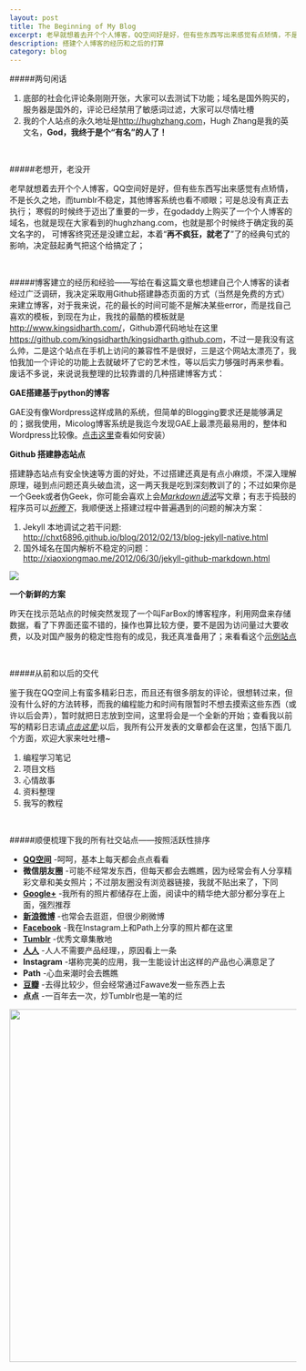 ```yaml
---
layout: post
title: The Beginning of My Blog
excerpt: 老早就想着去开个个人博客，QQ空间好是好，但有些东西写出来感觉有点矫情，不是长久之地，而tumblr不稳定，其他博客系统也看不顺眼；可是总没有真正去执行；寒假的时候终于迈出了重要的一步，在godaddy上购买了一个个人博客的域名，也就是现在大家看到的hughzhang.com，也就是那个时候终于确定我的英文名字的，可博客终究还是没建立起，本着“**再不疯狂，就老了**”了的经典句式的影响，决定鼓起勇气把这个给搞定了...
description: 搭建个人博客的经历和之后的打算
category: blog
---
```


    
#####两句闲话


1. 底部的社会化评论条刚刚开张，大家可以去测试下功能；域名是国外购买的，服务器是国外的，评论已经禁用了敏感词过滤，大家可以尽情吐槽</li>
2. 我的个人站点的永久地址是<http://hughzhang.com>，Hugh Zhang是我的英文名，**God，我终于是个“有名”的人了！**

<br>

#####老想开，老没开

老早就想着去开个个人博客，QQ空间好是好，但有些东西写出来感觉有点矫情，不是长久之地，而tumblr不稳定，其他博客系统也看不顺眼；可是总没有真正去执行；
寒假的时候终于迈出了重要的一步，在godaddy上购买了一个个人博客的域名，也就是现在大家看到的hughzhang.com，也就是那个时候终于确定我的英文名字的，
可博客终究还是没建立起，本着“**再不疯狂，就老了**”了的经典句式的影响，决定鼓起勇气把这个给搞定了；

<br>

#####博客建立的经历和经验——写给在看这篇文章也想建自己个人博客的读者
经过广泛调研，我决定采取用Github搭建静态页面的方式（当然是免费的方式）来建立博客，对于我来说，花的最长的时间可能不是解决某些error，而是找自己喜欢的模板，到现在为止，我找的最酷的模板就是<http://www.kingsidharth.com/>，Github源代码地址在这里<https://github.com/kingsidharth/kingsidharth.github.com>，不过一是我没有这么帅，二是这个站点在手机上访问的兼容性不是很好，三是这个网站太漂亮了，我怕我加一个评论的功能上去就破坏了它的艺术性，等以后实力够强时再来参看。
废话不多说，来说说我整理的比较靠谱的几种搭建博客方式：


**GAE搭建基于python的博客**

GAE没有像Wordpress这样成熟的系统，但简单的Blogging要求还是能够满足的；据我使用，Micolog博客系统是我迄今发现GAE上最漂亮最易用的，整体和Wordpress比较像。[点击这里]((http://blog.stevenwang.name/gae-micolog-blog-deploy-1001.html/))查看如何安装）

**Github 搭建静态站点**

搭建静态站点有安全快速等方面的好处，不过搭建还真是有点小麻烦，不深入理解原理，碰到点问题还真头破血流，这一两天我是吃到深刻教训了的；不过如果你是一个Geek或者伪Geek，你可能会喜欢上会[*Markdown语法*](http://wowubuntu.com/markdown/basic.html)写文章；有志于捣鼓的程序员可以[*折腾下*](http://www.soimort.org/posts/101/)，我顺便送上搭建过程中普遍遇到的问题的解决方案：

1. Jekyll 本地调试之若干问题: <http://chxt6896.github.io/blog/2012/02/13/blog-jekyll-native.html>
2. 国外域名在国内解析不稳定的问题：<http://xiaoxiongmao.me/2012/06/30/jekyll-github-markdown.html>



<img src="http://cdn.appstorm.net/iphone.appstorm.net/files/2010/11/1-MarkdownMail.jpg" >


**一个新鲜的方案**

昨天在找示范站点的时候突然发现了一个叫FarBox的博客程序，利用网盘来存储数据，看了下界面还蛮不错的，操作也算比较方便，要不是因为访问量过大要收费，以及对国产服务的稳定性抱有的成见，我还真准备用了；来看看这个[示例站点](http://sync.sh) 


<br>

#####从前和以后的交代

鉴于我在QQ空间上有蛮多精彩日志，而且还有很多朋友的评论，很想转过来，但没有什么好的方法转移，而我的编程能力和时间有限暂时不想去摸索这些东西（或许以后会弄），暂时就把日志放到空间，这里将会是一个全新的开始；查看我以前写的精彩日志请[*点击这里*](http://user.qzone.qq.com/1207849006);以后，我所有公开发表的文章都会在这里，包括下面几个方面，欢迎大家来吐吐槽~
1. 编程学习笔记
2. 项目文档
3. 心情故事
4. 资料整理
5. 我写的教程

<br>

#####顺便梳理下我的所有社交站点——按照活跃性排序


* [**QQ空间**]      -呵呵，基本上每天都会点点看看
* **微信朋友圈**    -可能不经常发东西，但每天都会去瞧瞧，因为经常会有人分享精彩文章和美女照片；不过朋友圈没有浏览器链接，我就不贴出来了，下同
* [**Google+**]     -我所有的照片都储存在上面，阅读中的精华绝大部分都分享在上面，强烈推荐
* [**新浪微博**]    -也常会去逛逛，但很少刷微博
* [**Facebook**]    -我在Instagram上和Path上分享的照片都在这里
* [**Tumblr**]      -优秀文章集散地
* [**人人**]        -人人不需要产品经理，，原因看上一条
* **Instagram**     -堪称完美的应用，我一生能设计出这样的产品也心满意足了
* **Path**          -心血来潮时会去瞧瞧
* [**豆瓣**]       -去得比较少，但会经常通过Fawave发一些东西上去
* **点点**          -一百年去一次，炒Tumblr也是一笔的烂

<img src="http://www.uber-facts.com/wp-content/uploads/2013/02/03-Social-Media-Management8777.jpg" width="620">

  [**QQ空间**]: http://user.qzone.qq.com/1207849006 
  [**Google+**]: https://plus.google.com/u/0/116348551901681680583/posts
  [**新浪微博**]: http://www.weibo.com/zchuan903
  [**Facebook**]: http://facebook.com/whuer
  [**Tumblr**]: http://zchuan.tumblr.com
  [**人人**]: https://renren.com/zchuan903
  [**豆瓣**]: http://www.douban.com/people/zcangel/
  [hughzhang.com]: http://hughzhang.com
  

    